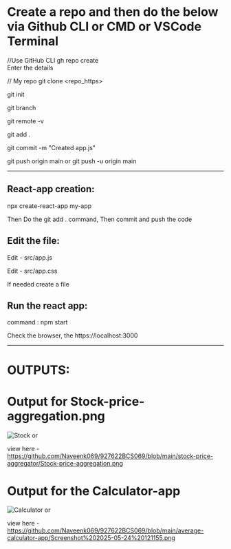 
# Create a repo and then do the below via Github CLI or CMD or VSCode Terminal        
                          
//Use GitHub CLI
gh repo create     
Enter the details 

// My repo
git clone <repo_https>                  

git init

git branch

git remote -v

git add .

git commit -m "Created app.js"

git push origin main  or  git push -u origin main

___________________________________________________________________


React-app creation:
-------------------

npx create-react-app my-app                 


Then Do the git add . command, Then commit and push the code


Edit the file:
-------------

Edit - src/app.js

Edit - src/app.css

If needed create a file


Run the react app: 
-------------------

command : npm start 

Check the browser, the https://localhost:3000


___________________________________________________________________

# OUTPUTS:

# Output for Stock-price-aggregation.png
![Stock](https://github.com/user-attachments/assets/c60a3e03-73cd-47cf-93e9-876efbe26717)   or 


view here - https://github.com/Naveenk069/927622BCS069/blob/main/stock-price-aggregator/Stock-price-aggregation.png

# Output for the Calculator-app
![Calculator](https://github.com/user-attachments/assets/74bc141a-ee3c-45d6-88d7-7d484a93e81e) or

view here - https://github.com/Naveenk069/927622BCS069/blob/main/average-calculator-app/Screenshot%202025-05-24%20121155.png
